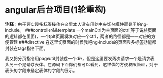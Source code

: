 # angular后台项目(1轮重构)
**注释**：由于要实现多标签操作在这里本人没有用路由来切分模块而是用的ng-include。
###controller&&template
一个mainCtrl为主页面的ctrl(等于说根页面的逻辑都在里面)，一个tplt页面模块对应一个ctrl，两者的路径都是一一对应的方便管理
###directive
在这里切页面的时候我吧ng-include的页面和多标签功能都封装在tags指令下面。

我又把分页指令用pageutil封装成一个div，但是这里要发两次请求一个是请求表头另一个是请求表体。在源码下面你们都可以看到，这样做的方便权限管理，对于表头的字段来确定表体的字段的展示。